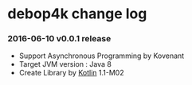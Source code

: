 # debop4k change log

### 2016-06-10 v0.0.1 release

* Support Asynchronous Programming by Kovenant
* Target JVM version : Java 8
* Create Library by [Kotlin](http://kotlin-lang.org)  1.1-M02